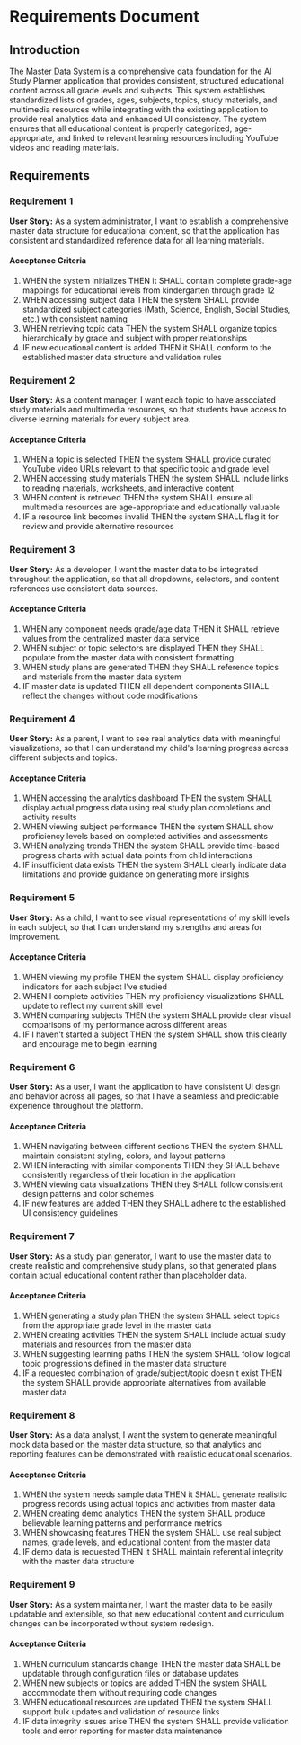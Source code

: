 # Requirements Document

## Introduction

The Master Data System is a comprehensive data foundation for the AI Study Planner application that provides consistent, structured educational content across all grade levels and subjects. This system establishes standardized lists of grades, ages, subjects, topics, study materials, and multimedia resources while integrating with the existing application to provide real analytics data and enhanced UI consistency. The system ensures that all educational content is properly categorized, age-appropriate, and linked to relevant learning resources including YouTube videos and reading materials.

## Requirements

### Requirement 1

**User Story:** As a system administrator, I want to establish a comprehensive master data structure for educational content, so that the application has consistent and standardized reference data for all learning materials.

#### Acceptance Criteria

1. WHEN the system initializes THEN it SHALL contain complete grade-age mappings for educational levels from kindergarten through grade 12
2. WHEN accessing subject data THEN the system SHALL provide standardized subject categories (Math, Science, English, Social Studies, etc.) with consistent naming
3. WHEN retrieving topic data THEN the system SHALL organize topics hierarchically by grade and subject with proper relationships
4. IF new educational content is added THEN it SHALL conform to the established master data structure and validation rules

### Requirement 2

**User Story:** As a content manager, I want each topic to have associated study materials and multimedia resources, so that students have access to diverse learning materials for every subject area.

#### Acceptance Criteria

1. WHEN a topic is selected THEN the system SHALL provide curated YouTube video URLs relevant to that specific topic and grade level
2. WHEN accessing study materials THEN the system SHALL include links to reading materials, worksheets, and interactive content
3. WHEN content is retrieved THEN the system SHALL ensure all multimedia resources are age-appropriate and educationally valuable
4. IF a resource link becomes invalid THEN the system SHALL flag it for review and provide alternative resources

### Requirement 3

**User Story:** As a developer, I want the master data to be integrated throughout the application, so that all dropdowns, selectors, and content references use consistent data sources.

#### Acceptance Criteria

1. WHEN any component needs grade/age data THEN it SHALL retrieve values from the centralized master data service
2. WHEN subject or topic selectors are displayed THEN they SHALL populate from the master data with consistent formatting
3. WHEN study plans are generated THEN they SHALL reference topics and materials from the master data system
4. IF master data is updated THEN all dependent components SHALL reflect the changes without code modifications

### Requirement 4

**User Story:** As a parent, I want to see real analytics data with meaningful visualizations, so that I can understand my child's learning progress across different subjects and topics.

#### Acceptance Criteria

1. WHEN accessing the analytics dashboard THEN the system SHALL display actual progress data using real study plan completions and activity results
2. WHEN viewing subject performance THEN the system SHALL show proficiency levels based on completed activities and assessments
3. WHEN analyzing trends THEN the system SHALL provide time-based progress charts with actual data points from child interactions
4. IF insufficient data exists THEN the system SHALL clearly indicate data limitations and provide guidance on generating more insights

### Requirement 5

**User Story:** As a child, I want to see visual representations of my skill levels in each subject, so that I can understand my strengths and areas for improvement.

#### Acceptance Criteria

1. WHEN viewing my profile THEN the system SHALL display proficiency indicators for each subject I've studied
2. WHEN I complete activities THEN my proficiency visualizations SHALL update to reflect my current skill level
3. WHEN comparing subjects THEN the system SHALL provide clear visual comparisons of my performance across different areas
4. IF I haven't started a subject THEN the system SHALL show this clearly and encourage me to begin learning

### Requirement 6

**User Story:** As a user, I want the application to have consistent UI design and behavior across all pages, so that I have a seamless and predictable experience throughout the platform.

#### Acceptance Criteria

1. WHEN navigating between different sections THEN the system SHALL maintain consistent styling, colors, and layout patterns
2. WHEN interacting with similar components THEN they SHALL behave consistently regardless of their location in the application
3. WHEN viewing data visualizations THEN they SHALL follow consistent design patterns and color schemes
4. IF new features are added THEN they SHALL adhere to the established UI consistency guidelines

### Requirement 7

**User Story:** As a study plan generator, I want to use the master data to create realistic and comprehensive study plans, so that generated plans contain actual educational content rather than placeholder data.

#### Acceptance Criteria

1. WHEN generating a study plan THEN the system SHALL select topics from the appropriate grade level in the master data
2. WHEN creating activities THEN the system SHALL include actual study materials and resources from the master data
3. WHEN suggesting learning paths THEN the system SHALL follow logical topic progressions defined in the master data structure
4. IF a requested combination of grade/subject/topic doesn't exist THEN the system SHALL provide appropriate alternatives from available master data

### Requirement 8

**User Story:** As a data analyst, I want the system to generate meaningful mock data based on the master data structure, so that analytics and reporting features can be demonstrated with realistic educational scenarios.

#### Acceptance Criteria

1. WHEN the system needs sample data THEN it SHALL generate realistic progress records using actual topics and activities from master data
2. WHEN creating demo analytics THEN the system SHALL produce believable learning patterns and performance metrics
3. WHEN showcasing features THEN the system SHALL use real subject names, grade levels, and educational content from the master data
4. IF demo data is requested THEN it SHALL maintain referential integrity with the master data structure

### Requirement 9

**User Story:** As a system maintainer, I want the master data to be easily updatable and extensible, so that new educational content and curriculum changes can be incorporated without system redesign.

#### Acceptance Criteria

1. WHEN curriculum standards change THEN the master data SHALL be updatable through configuration files or database updates
2. WHEN new subjects or topics are added THEN the system SHALL accommodate them without requiring code changes
3. WHEN educational resources are updated THEN the system SHALL support bulk updates and validation of resource links
4. IF data integrity issues arise THEN the system SHALL provide validation tools and error reporting for master data maintenance